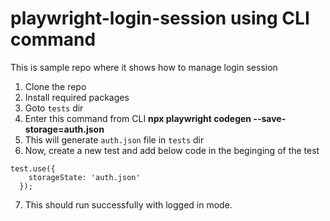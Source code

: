 # playwright-login-session using CLI command
This is sample repo where it shows how to manage login session

1. Clone the repo
2. Install required packages
3. Goto `tests` dir
4. Enter this command from CLI **npx playwright codegen --save-storage=auth.json**
5. This will generate `auth.json` file in `tests` dir
6. Now, create a new test and add below code in the beginging of the test
```
test.use({
    storageState: 'auth.json'
  });
```
7. This should run successfully with logged in mode.

 
